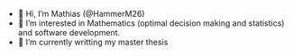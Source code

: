 - 👋 Hi, I’m Mathias (@HammerM26)
- 👀 I’m interested in Mathematics (optimal decision making and statistics) and software development.
- 🌱 I’m currently writting my master thesis

<!---
HammerM26/HammerM26 is a ✨ special ✨ repository because its `README.md` (this file) appears on your GitHub profile.
You can click the Preview link to take a look at your changes.
--->
